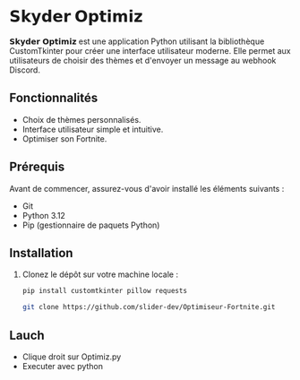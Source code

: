 # 𝗦𝗸𝘆𝗱𝗲𝗿 𝗢𝗽𝘁𝗶𝗺𝗶𝘇

𝗦𝗸𝘆𝗱𝗲𝗿 𝗢𝗽𝘁𝗶𝗺𝗶𝘇 est une application Python utilisant la bibliothèque CustomTkinter pour créer une interface utilisateur moderne. Elle permet aux utilisateurs de choisir des thèmes et d'envoyer un message au webhook Discord.

## Fonctionnalités

- Choix de thèmes personnalisés.
- Interface utilisateur simple et intuitive.
- Optimiser son Fortnite.

## Prérequis

Avant de commencer, assurez-vous d'avoir installé les éléments suivants :
- Git
- Python 3.12
- Pip (gestionnaire de paquets Python)

## Installation

1. Clonez le dépôt sur votre machine locale :
   ```bash
   pip install customtkinter pillow requests
   ```
   ```bash
   git clone https://github.com/slider-dev/Optimiseur-Fortnite.git
## Lauch
- Clique droit sur Optimiz.py
- Executer avec python
